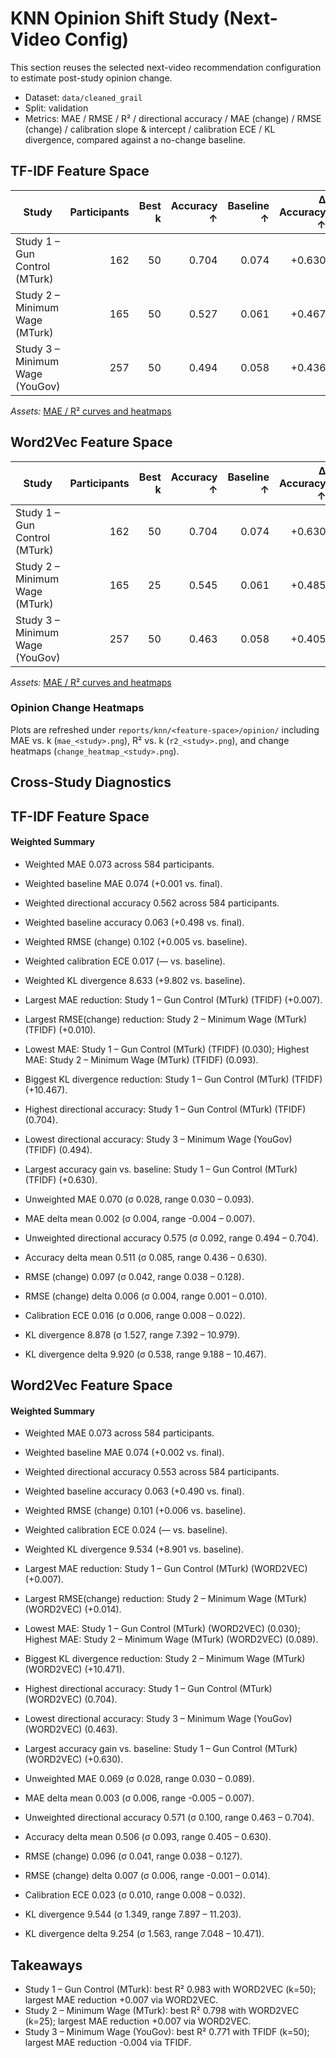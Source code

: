 # KNN Opinion Shift Study (Next-Video Config)

This section reuses the selected next-video recommendation configuration to estimate post-study opinion change.

- Dataset: `data/cleaned_grail`
- Split: validation
- Metrics: MAE / RMSE / R² / directional accuracy / MAE (change) / RMSE (change) / calibration slope & intercept / calibration ECE / KL divergence, compared against a no-change baseline.

## TF-IDF Feature Space

| Study | Participants | Best k | Accuracy ↑ | Baseline ↑ | Δ Accuracy ↑ | MAE ↓ | Δ vs baseline ↓ | RMSE ↓ | R² ↑ | MAE (change) ↓ | RMSE (change) ↓ | Δ RMSE (change) ↓ | Calib slope | Calib intercept | ECE ↓ | Δ ECE ↓ | KL div ↓ | Δ KL ↓ | Baseline MAE ↓ |
| --- | ---: | ---: | ---: | ---: | ---: | ---: | ---: | ---: | ---: | ---: | ---: | ---: | ---: | ---: | ---: | ---: | ---: | ---: | ---: |
| Study 1 – Gun Control (MTurk) | 162 | 50 | 0.704 | 0.074 | +0.630 | 0.030 | +0.007 | 0.038 | 0.983 | 0.030 | 0.038 | +0.008 | 0.199 | 0.020 | 0.008 | — | 10.979 | +10.467 | 0.037 |
| Study 2 – Minimum Wage (MTurk) | 165 | 50 | 0.527 | 0.061 | +0.467 | 0.093 | +0.003 | 0.128 | 0.786 | 0.093 | 0.128 | +0.010 | 1.079 | 0.007 | 0.018 | — | 8.264 | +10.105 | 0.096 |
| Study 3 – Minimum Wage (YouGov) | 257 | 50 | 0.494 | 0.058 | +0.436 | 0.088 | -0.004 | 0.125 | 0.771 | 0.088 | 0.125 | +0.001 | 0.155 | 0.018 | 0.022 | — | 7.392 | +9.188 | 0.084 |
*Assets:* [MAE / R² curves and heatmaps](../tfidf/opinion/)

## Word2Vec Feature Space

| Study | Participants | Best k | Accuracy ↑ | Baseline ↑ | Δ Accuracy ↑ | MAE ↓ | Δ vs baseline ↓ | RMSE ↓ | R² ↑ | MAE (change) ↓ | RMSE (change) ↓ | Δ RMSE (change) ↓ | Calib slope | Calib intercept | ECE ↓ | Δ ECE ↓ | KL div ↓ | Δ KL ↓ | Baseline MAE ↓ |
| --- | ---: | ---: | ---: | ---: | ---: | ---: | ---: | ---: | ---: | ---: | ---: | ---: | ---: | ---: | ---: | ---: | ---: | ---: | ---: |
| Study 1 – Gun Control (MTurk) | 162 | 50 | 0.704 | 0.074 | +0.630 | 0.030 | +0.007 | 0.038 | 0.983 | 0.030 | 0.038 | +0.008 | 0.156 | 0.022 | 0.008 | — | 11.203 | +10.243 | 0.037 |
| Study 2 – Minimum Wage (MTurk) | 165 | 25 | 0.545 | 0.061 | +0.485 | 0.089 | +0.007 | 0.124 | 0.798 | 0.089 | 0.124 | +0.014 | 1.140 | 0.007 | 0.027 | — | 7.897 | +10.471 | 0.096 |
| Study 3 – Minimum Wage (YouGov) | 257 | 50 | 0.463 | 0.058 | +0.405 | 0.089 | -0.005 | 0.127 | 0.764 | 0.089 | 0.127 | -0.001 | -0.190 | 0.026 | 0.032 | — | 9.532 | +7.048 | 0.084 |
*Assets:* [MAE / R² curves and heatmaps](../word2vec/opinion/)

### Opinion Change Heatmaps

Plots are refreshed under `reports/knn/<feature-space>/opinion/` including MAE vs. k (`mae_<study>.png`), R² vs. k (`r2_<study>.png`), and change heatmaps (`change_heatmap_<study>.png`).

## Cross-Study Diagnostics

## TF-IDF Feature Space

#### Weighted Summary

- Weighted MAE 0.073 across 584 participants.
- Weighted baseline MAE 0.074 (+0.001 vs. final).
- Weighted directional accuracy 0.562 across 584 participants.
- Weighted baseline accuracy 0.063 (+0.498 vs. final).
- Weighted RMSE (change) 0.102 (+0.005 vs. baseline).
- Weighted calibration ECE 0.017 (— vs. baseline).
- Weighted KL divergence 8.633 (+9.802 vs. baseline).
- Largest MAE reduction: Study 1 – Gun Control (MTurk) (TFIDF) (+0.007).
- Largest RMSE(change) reduction: Study 2 – Minimum Wage (MTurk) (TFIDF) (+0.010).
- Lowest MAE: Study 1 – Gun Control (MTurk) (TFIDF) (0.030); Highest MAE: Study 2 – Minimum Wage (MTurk) (TFIDF) (0.093).
- Biggest KL divergence reduction: Study 1 – Gun Control (MTurk) (TFIDF) (+10.467).
- Highest directional accuracy: Study 1 – Gun Control (MTurk) (TFIDF) (0.704).
- Lowest directional accuracy: Study 3 – Minimum Wage (YouGov) (TFIDF) (0.494).
- Largest accuracy gain vs. baseline: Study 1 – Gun Control (MTurk) (TFIDF) (+0.630).

- Unweighted MAE 0.070 (σ 0.028, range 0.030 – 0.093).
- MAE delta mean 0.002 (σ 0.004, range -0.004 – 0.007).
- Unweighted directional accuracy 0.575 (σ 0.092, range 0.494 – 0.704).
- Accuracy delta mean 0.511 (σ 0.085, range 0.436 – 0.630).
- RMSE (change) 0.097 (σ 0.042, range 0.038 – 0.128).
- RMSE (change) delta 0.006 (σ 0.004, range 0.001 – 0.010).
- Calibration ECE 0.016 (σ 0.006, range 0.008 – 0.022).
- KL divergence 8.878 (σ 1.527, range 7.392 – 10.979).
- KL divergence delta 9.920 (σ 0.538, range 9.188 – 10.467).

## Word2Vec Feature Space

#### Weighted Summary

- Weighted MAE 0.073 across 584 participants.
- Weighted baseline MAE 0.074 (+0.002 vs. final).
- Weighted directional accuracy 0.553 across 584 participants.
- Weighted baseline accuracy 0.063 (+0.490 vs. final).
- Weighted RMSE (change) 0.101 (+0.006 vs. baseline).
- Weighted calibration ECE 0.024 (— vs. baseline).
- Weighted KL divergence 9.534 (+8.901 vs. baseline).
- Largest MAE reduction: Study 1 – Gun Control (MTurk) (WORD2VEC) (+0.007).
- Largest RMSE(change) reduction: Study 2 – Minimum Wage (MTurk) (WORD2VEC) (+0.014).
- Lowest MAE: Study 1 – Gun Control (MTurk) (WORD2VEC) (0.030); Highest MAE: Study 2 – Minimum Wage (MTurk) (WORD2VEC) (0.089).
- Biggest KL divergence reduction: Study 2 – Minimum Wage (MTurk) (WORD2VEC) (+10.471).
- Highest directional accuracy: Study 1 – Gun Control (MTurk) (WORD2VEC) (0.704).
- Lowest directional accuracy: Study 3 – Minimum Wage (YouGov) (WORD2VEC) (0.463).
- Largest accuracy gain vs. baseline: Study 1 – Gun Control (MTurk) (WORD2VEC) (+0.630).

- Unweighted MAE 0.069 (σ 0.028, range 0.030 – 0.089).
- MAE delta mean 0.003 (σ 0.006, range -0.005 – 0.007).
- Unweighted directional accuracy 0.571 (σ 0.100, range 0.463 – 0.704).
- Accuracy delta mean 0.506 (σ 0.093, range 0.405 – 0.630).
- RMSE (change) 0.096 (σ 0.041, range 0.038 – 0.127).
- RMSE (change) delta 0.007 (σ 0.006, range -0.001 – 0.014).
- Calibration ECE 0.023 (σ 0.010, range 0.008 – 0.032).
- KL divergence 9.544 (σ 1.349, range 7.897 – 11.203).
- KL divergence delta 9.254 (σ 1.563, range 7.048 – 10.471).

## Takeaways

- Study 1 – Gun Control (MTurk): best R² 0.983 with WORD2VEC (k=50); largest MAE reduction +0.007 via WORD2VEC.
- Study 2 – Minimum Wage (MTurk): best R² 0.798 with WORD2VEC (k=25); largest MAE reduction +0.007 via WORD2VEC.
- Study 3 – Minimum Wage (YouGov): best R² 0.771 with TFIDF (k=50); largest MAE reduction -0.004 via TFIDF.
